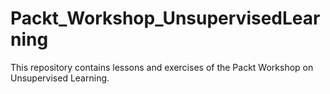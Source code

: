 # Packt_Workshop_UnsupervisedLearning
This repository contains lessons and exercises of the Packt Workshop on Unsupervised Learning.
